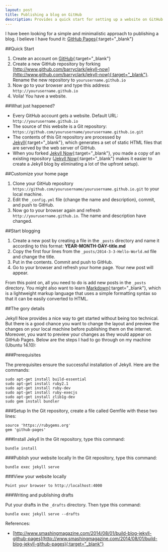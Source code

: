 ```yaml
---
layout: post
title: Publishing a blog on GitHub
description: Provides a quick start for setting up a website on GitHub using Jekyll. Also provides information on running Jekyll locally.
---
```


I have been looking for a simple and minimalistic approach to publishing a blog.
I believe I have found it: [GitHub Pages](https://pages.github.com){:target="_blank"}

##Quick Start

1. Create an account on [GitHub](https://github.com){:target="_blank"}
2. Create a new GitHub repository by forking [http://www.github.com/barryclark/jekyll-now](http://www.github.com/barryclark/jekyll-now){:target="_blank"}. Rename the new repository to `yourusername.github.io`
3. Now go to your browser and type this address: `http://yourusername.github.io`
4. Voila! You have a website.

##What just happened?

- Every GitHub account gets a website. Default URL: `http://yourusername.github.io`
- The source of this website is a Git repository: `https://github.com/yourusername/yourusername.github.io.git`
- The contents of this Git repository are processed by [Jekyll](http://jekyllrb.com){:target="_blank"}, which generates a set of static HTML files that are served by the web server of GitHub.
- When you forked [Jekyll Now](http://www.github.com/barryclark/jekyll-now){:target="_blank"}, you made a copy of an existing repository ([Jekyll Now](http://www.github.com/barryclark/jekyll-now){:target="_blank"} makes it easier to create a Jekyll blog by eliminating a lot of the upfront setup).

##Customize your home page

1. Clone your GitHub repository `https://github.com/yourusername/yourusername.github.io.git` to your local machine.
2. Edit the `_config.yml` file (change the name and description), commit, and push to GitHub.
3. Now go to your browser again and refresh `http://yourusername.github.io`. The name and description have changed.

##Start blogging

1. Create a new post by creating a file in the `_posts` directory and name it according to this format: **YEAR-MONTH-DAY-title.md**
2. Copy the first four lines from the `_posts/2014-3-3-Hello-World.md` file and change the title.
3. Put in the contents. Commit and push to GitHub.
4. Go to your browser and refresh your home page. Your new post will appear.

From this point on, all you need to do is add new posts in the `_posts` directory.
You might also want to learn [Markdown](https://help.github.com/articles/markdown-basics){:target="_blank"}, which is a lightweight markup language
that uses a simple formatting syntax so that it can be easily converted to HTML.

##The gory details

Jekyll Now provides a nice way to get started without being too technical. But there is a good chance you want to change the layout
and preview the changes on your local machine before publishing them on the internet. Moreover, you want to preview
your changes as they would appear on GitHub Pages. Below are the steps I had to go through
on my machine (Ubuntu 14.10):

###Prerequisites

The prerequisites ensure the successful installation of Jekyll. Here are the commands:

~~~
sudo apt-get install build-essential
sudo apt-get install ruby2.1
sudo apt-get install ruby-dev
sudo apt-get install ruby-execjs
sudo apt-get install zlib1g-dev
sudo gem install bundler
~~~

###Setup
In the Git repository, create a file called Gemfile with these two lines:

~~~
source 'https://rubygems.org'
gem 'github-pages'
~~~

###Install Jekyll
In the Git repository, type this command:

~~~
bundle install
~~~

###Publish your website locally
In the Git repository, type this command:

~~~
bundle exec jekyll serve
~~~

###View your website locally

~~~
Point your browser to http://localhost:4000
~~~

###Writing and publishing drafts

Put your drafts in the `_drafts` directory. Then type this command:

~~~
bundle exec jekyll serve --drafts
~~~


References:

- [http://www.smashingmagazine.com/2014/08/01/build-blog-jekyll-github-pages](http://www.smashingmagazine.com/2014/08/01/build-blog-jekyll-github-pages){:target="_blank"}
